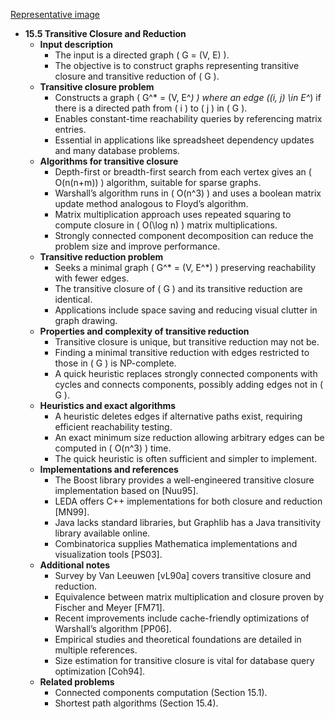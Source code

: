 [Representative image](ADM-ch15-graphs-transitive-closure.best.png)

- **15.5 Transitive Closure and Reduction**
  - **Input description**
    - The input is a directed graph \( G = (V, E) \).
    - The objective is to construct graphs representing transitive closure and transitive reduction of \( G \).
  - **Transitive closure problem**
    - Constructs a graph \( G^* = (V, E^*) \) where an edge \((i, j) \in E^*\) if there is a directed path from \( i \) to \( j \) in \( G \).
    - Enables constant-time reachability queries by referencing matrix entries.
    - Essential in applications like spreadsheet dependency updates and many database problems.
  - **Algorithms for transitive closure**
    - Depth-first or breadth-first search from each vertex gives an \( O(n(n+m)) \) algorithm, suitable for sparse graphs.
    - Warshall’s algorithm runs in \( O(n^3) \) and uses a boolean matrix update method analogous to Floyd’s algorithm.
    - Matrix multiplication approach uses repeated squaring to compute closure in \( O(\log n) \) matrix multiplications.
    - Strongly connected component decomposition can reduce the problem size and improve performance.
  - **Transitive reduction problem**
    - Seeks a minimal graph \( G^* = (V, E^*) \) preserving reachability with fewer edges.
    - The transitive closure of \( G \) and its transitive reduction are identical.
    - Applications include space saving and reducing visual clutter in graph drawing.
  - **Properties and complexity of transitive reduction**
    - Transitive closure is unique, but transitive reduction may not be.
    - Finding a minimal transitive reduction with edges restricted to those in \( G \) is NP-complete.
    - A quick heuristic replaces strongly connected components with cycles and connects components, possibly adding edges not in \( G \).
  - **Heuristics and exact algorithms**
    - A heuristic deletes edges if alternative paths exist, requiring efficient reachability testing.
    - An exact minimum size reduction allowing arbitrary edges can be computed in \( O(n^3) \) time.
    - The quick heuristic is often sufficient and simpler to implement.
  - **Implementations and references**
    - The Boost library provides a well-engineered transitive closure implementation based on [Nuu95].
    - LEDA offers C++ implementations for both closure and reduction [MN99].
    - Java lacks standard libraries, but Graphlib has a Java transitivity library available online.
    - Combinatorica supplies Mathematica implementations and visualization tools [PS03].
  - **Additional notes**
    - Survey by Van Leeuwen [vL90a] covers transitive closure and reduction.
    - Equivalence between matrix multiplication and closure proven by Fischer and Meyer [FM71].
    - Recent improvements include cache-friendly optimizations of Warshall’s algorithm [PP06].
    - Empirical studies and theoretical foundations are detailed in multiple references.
    - Size estimation for transitive closure is vital for database query optimization [Coh94].
  - **Related problems**
    - Connected components computation (Section 15.1).
    - Shortest path algorithms (Section 15.4).
